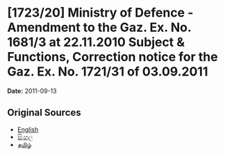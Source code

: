 # [1723/20] Ministry of Defence - Amendment to the Gaz. Ex. No. 1681/3 at 22.11.2010 Subject & Functions, Correction notice for the Gaz. Ex. No. 1721/31 of 03.09.2011

**Date:** 2011-09-13

## Original Sources

- [English](https://documents.gov.lk/view/extra-gazettes/2011/9/1723-20_E.pdf)
- [සිංහල](https://documents.gov.lk/view/extra-gazettes/2011/9/1723-20_S.pdf)
- [தமிழ்](https://documents.gov.lk/view/extra-gazettes/2011/9/1723-20_T.pdf)
